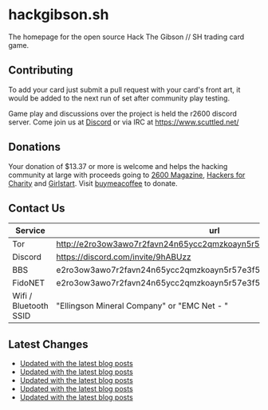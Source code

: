 # hackgibson.sh
The homepage for the open source Hack The Gibson // SH trading card game.


## Contributing

To add your card just submit a pull request with your card's front art, it would be added to the next run of set after community play testing.

Game play and discussions over the project is held the r2600 discord server. Come join us at [Discord](https://discord.com/invite/9hABUzz) or via IRC at https://www.scuttled.net/


## Donations

Your donation of $13.37 or more is welcome and helps the hacking community at large with proceeds going to [2600 Magazine](https://2600.com/), [Hackers for Charity](https://hackersforcharity.org) and [Girlstart](https://girlstart.org).  Visit [buymeacoffee](https://www.buymeacoffee.com/hackgibson.sh) to donate.


## Contact Us

Service | url
-|-
Tor | http://e2ro3ow3awo7r2favn24n65ycc2qmzkoayn5r57e3f56nvjwdcgg32ad.onion
Discord | https://discord.com/invite/9hABUzz
BBS | e2ro3ow3awo7r2favn24n65ycc2qmzkoayn5r57e3f56nvjwdcgg32ad.onion:23
FidoNET | e2ro3ow3awo7r2favn24n65ycc2qmzkoayn5r57e3f56nvjwdcgg32ad.onion:24554
Wifi / Bluetooth SSID | "Ellingson Mineral Company" or "EMC Net - <fidonet address>"

## Latest Changes
<!-- BLOG-POST-LIST:START -->
- [Updated with the latest blog posts](https://github.com/DFW2600/hackgibson.sh/commit/aeac68f134e6f25cce96b5dbaf49d730f6eb411a)
- [Updated with the latest blog posts](https://github.com/DFW2600/hackgibson.sh/commit/a15e985611bdad340380b3f126d29ee993c85c50)
- [Updated with the latest blog posts](https://github.com/DFW2600/hackgibson.sh/commit/331b69e3e70face9ede903c82e7fc6d6e4b238d1)
- [Updated with the latest blog posts](https://github.com/DFW2600/hackgibson.sh/commit/28fa60c3b1eda18c5159d1566661d5a471c79d2c)
- [Updated with the latest blog posts](https://github.com/DFW2600/hackgibson.sh/commit/95e1e8cf5b30eca28a68072232aff143e9e8e934)
<!-- BLOG-POST-LIST:END -->
